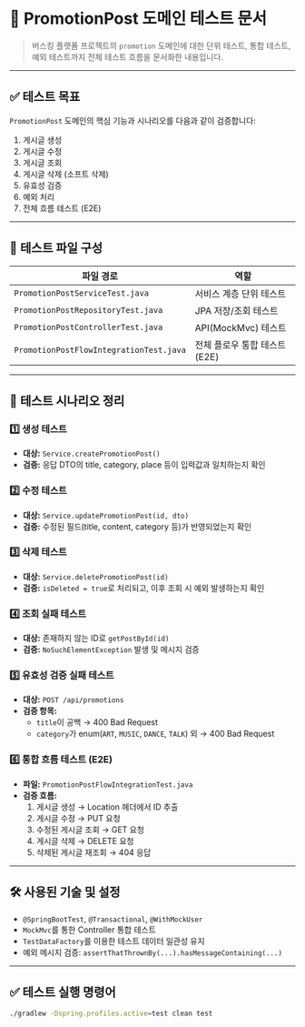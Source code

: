 # 🧪 PromotionPost 도메인 테스트 문서

> 버스킹 플랫폼 프로젝트의 `promotion` 도메인에 대한 단위 테스트, 통합 테스트, 예외 테스트까지 전체 테스트 흐름을 문서화한 내용입니다.

---

## ✅ 테스트 목표

`PromotionPost` 도메인의 핵심 기능과 시나리오를 다음과 같이 검증합니다:

1. 게시글 생성
2. 게시글 수정
3. 게시글 조회
4. 게시글 삭제 (소프트 삭제)
5. 유효성 검증
6. 예외 처리
7. 전체 흐름 테스트 (E2E)

---

## 📁 테스트 파일 구성

| 파일 경로 | 역할 |
|-----------|------|
| `PromotionPostServiceTest.java` | 서비스 계층 단위 테스트 |
| `PromotionPostRepositoryTest.java` | JPA 저장/조회 테스트 |
| `PromotionPostControllerTest.java` | API(MockMvc) 테스트 |
| `PromotionPostFlowIntegrationTest.java` | 전체 플로우 통합 테스트 (E2E) |

---

## 🧪 테스트 시나리오 정리

### 1️⃣ 생성 테스트

- **대상:** `Service.createPromotionPost()`
- **검증:** 응답 DTO의 title, category, place 등이 입력값과 일치하는지 확인

### 2️⃣ 수정 테스트

- **대상:** `Service.updatePromotionPost(id, dto)`
- **검증:** 수정된 필드(title, content, category 등)가 반영되었는지 확인

### 3️⃣ 삭제 테스트

- **대상:** `Service.deletePromotionPost(id)`
- **검증:** `isDeleted = true`로 처리되고, 이후 조회 시 예외 발생하는지 확인

### 4️⃣ 조회 실패 테스트

- **대상:** 존재하지 않는 ID로 `getPostById(id)`
- **검증:** `NoSuchElementException` 발생 및 메시지 검증

### 5️⃣ 유효성 검증 실패 테스트

- **대상:** `POST /api/promotions`
- **검증 항목:**
    - `title`이 공백 → 400 Bad Request
    - `category`가 enum(`ART`, `MUSIC`, `DANCE`, `TALK`) 외 → 400 Bad Request

### 6️⃣ 통합 흐름 테스트 (E2E)

- **파일:** `PromotionPostFlowIntegrationTest.java`
- **검증 흐름:**
    1. 게시글 생성 → Location 헤더에서 ID 추출
    2. 게시글 수정 → PUT 요청
    3. 수정된 게시글 조회 → GET 요청
    4. 게시글 삭제 → DELETE 요청
    5. 삭제된 게시글 재조회 → 404 응답

---

## 🛠️ 사용된 기술 및 설정

- `@SpringBootTest`, `@Transactional`, `@WithMockUser`
- `MockMvc`를 통한 Controller 통합 테스트
- `TestDataFactory`를 이용한 테스트 데이터 일관성 유지
- 예외 메시지 검증: `assertThatThrownBy(...).hasMessageContaining(...)`

---

## ✅ 테스트 실행 명령어

```bash
./gradlew -Dspring.profiles.active=test clean test
